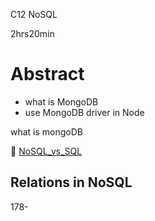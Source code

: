 C12 NoSQL

2hrs20min



# Abstract

+ what is MongoDB
+ use MongoDB driver in Node



what is mongoDB





:pencil: [NoSQL_vs_SQL](./sub_topics/NoSQL_vs_SQL.md)



## Relations in NoSQL

178-